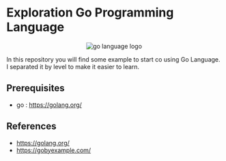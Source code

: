 # Exploration Go Programming Language

<p align="center">
<img src="http://www.cuelogic.com/blog/wp-content/uploads/2017/06/go_lang1.png" alt="go language logo" />
</p>

In this repository you will find some example to start co using Go Language. I separated it by level  to make it easier to learn. 

## Prerequisites
- go : https://golang.org/

## References
- https://golang.org/
- https://gobyexample.com/
